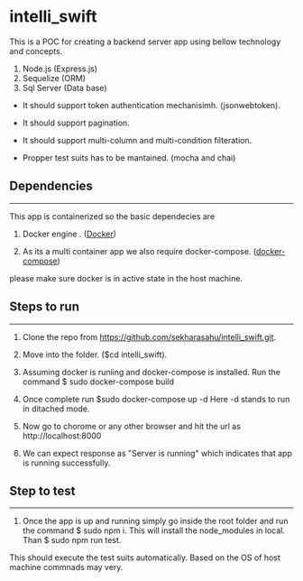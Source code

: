 # intelli_swift
This is a POC for creating a backend server app using bellow technology and concepts.

1. Node.js (Express.js)
2. Sequelize (ORM)
3. Sql Server (Data base)

* It should support token authentication mechanisimh. (jsonwebtoken).

* It should support pagination.

* It should support multi-column and multi-condition filteration.

* Propper test suits has to be mantained. (mocha and chai)


## Dependencies
---------------
This app is containerized so the basic dependecies are

1. Docker engine . ([Docker](https://docs.docker.com/engine/install/))

2. As its a multi container app we also require docker-compose. ([docker-compose](https://docs.docker.com/compose/install/))

please make sure docker is in active state in the host machine.

## Steps to run
---------------
1. Clone the repo from https://github.com/sekharasahu/intelli_swift.git.

2. Move into the folder. ($cd intelli_swift).

3. Assuming docker is runiing and docker-compose is installed. Run the command  $ sudo docker-compose build

4. Once complete run $sudo docker-compose up -d
Here -d stands to run in ditached mode.

5. Now go to chorome or any other browser and hit the url as http://localhost:8000

6. We can expect response as "Server is running" which indicates that app is running successfully.


## Step to test
-------------------
1. Once the app is up and running simply go inside the root folder and run the command 
$ sudo npm i. This will install the node_modules in local. Than $ sudo npm run test.

This should execute the test suits automatically.
Based on the OS of host machine commnads may very.